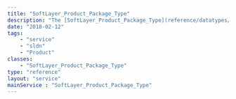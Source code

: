 ```yaml
---
title: "SoftLayer_Product_Package_Type"
description: "The [SoftLayer_Product_Package_Type](reference/datatypes/SoftLayer_Product_Package_Type) object indicates the type for a service offering (package). The type can be used to filter packages. To find all the available types, call `getAllObjects` on this class. "
date: "2018-02-12"
tags:
    - "service"
    - "sldn"
    - "Product"
classes:
    - "SoftLayer_Product_Package_Type"
type: "reference"
layout: "service"
mainService : "SoftLayer_Product_Package_Type"
---
```

